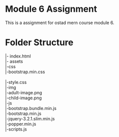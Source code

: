 # Module 6 Assignment
This is a assignment for ostad mern course module 6.

# Folder Structure

|- index.html </br>
|- assets </br>
    |-css </br>
        |-bootstrap.min.css </br>     
        |-style.css </br>
    |-img </br>
        |-adult-image.png </br>
        |-child-image.png </br>
    |-js </br>
        |-bootstrap.bundle.min.js </br>
        |-bootstrap.min.js </br>
        |-jquery-3.2.1.slim.min.js </br>
        |-popper.min.js </br>
        |-scripts.js 
